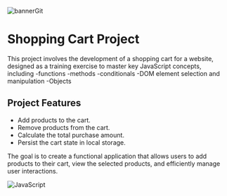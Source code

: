 ![bannerGit](https://github.com/user-attachments/assets/1591c603-00dc-4b7c-b21f-e674d2556463)


# Shopping Cart Project

This project involves the development of a shopping cart for a website, designed as a training exercise to master key JavaScript concepts, including 
-functions
-methods
-conditionals
-DOM element selection and manipulation
-Objects

## Project Features

- Add products to the cart.
- Remove products from the cart.
- Calculate the total purchase amount.
- Persist the cart state in local storage.


The goal is to create a functional application that allows users to add products to their cart, view the selected products, and efficiently manage user interactions.


![JavaScript](https://img.shields.io/badge/-JavaScript-%23F7DF1C?style=flat-square&logo=javascript&logoColor=000000&color=d1b01f)

